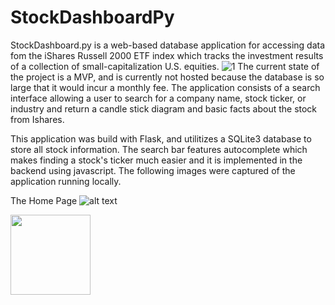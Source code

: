 # StockDashboardPy
StockDashboard.py is a web-based database application for accessing data fom the iShares Russell 2000 ETF index which tracks the investment results of a collection of small-capitalization U.S. equities. ![1](https://www.ishares.com/us/products/239710/ishares-russell-2000-etf#:~:text=The%20iShares%20Russell%202000%20ETF,of%20small%2Dcapitalization%20U.S.%20equities.) The current state of the project is a MVP, and is currently not hosted because the database is so large that it would incur a monthly fee. The application consists of a search interface allowing a user to search for a company name, stock ticker, or industry and return a candle stick diagram and basic facts about the stock from Ishares.

This application was build with Flask, and utilitizes a SQLite3 database to store all stock information. The search bar features autocomplete which makes finding a stock's ticker much easier and it is implemented in the backend using javascript. The following images were captured of the application running locally.

The Home Page
![alt text](https://github.com/peter-w-bryant/StockDashboardPy/tree/main/demo_img/homePage.png?raw=true)

<img src="[relative/path/in/repository/to/image.svg](https://github.com/peter-w-bryant/StockDashboardPy/tree/main/demo_img/homePage.png?raw=true)" width="128"/>

